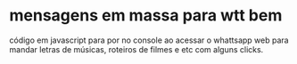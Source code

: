 # mensagens em massa para wtt bem
código em javascript para por no console ao acessar o whattsapp web para mandar letras de músicas, roteiros de filmes e etc com alguns clicks.
